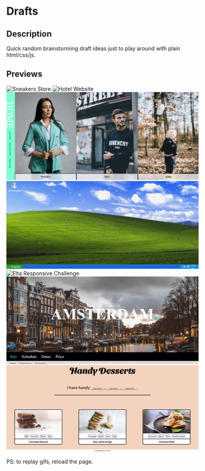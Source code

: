 # Drafts

## Description
Quick random brainstorming draft ideas just to play around with plain html/css/js.

## Previews

![Sneakers Store](previews/sneakersstore.gif)
![Hotel Website](previews/hotel.gif)
![Fashion One Page Shop](previews/onepage.gif)
![MSN Rebuild](previews/msn.gif)
![Elta Responsive Challenge](previews/elta.gif)
![Fixed Background Dot](previews/fixedbackgrounddot.gif)
![Handy Desserts](previews/handy.png)

PS: to replay gifs, reload the page.
